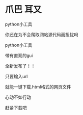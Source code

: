 # 爪巴 耳又
python小工具

你还在为不会爬取网站源代码而担忧吗

python小工具

带有直观的gui

全新发布了！！

只要输入url

就能一键下载.html格式的网页文件

心动不如行动

赶紧下载吧
